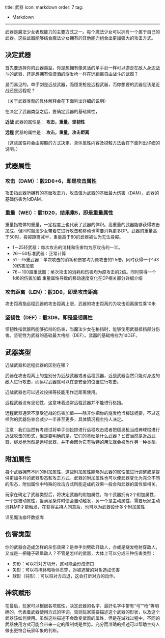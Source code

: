 title: 武器
icon: markdown
order: 7
tag:
  - Markdown
---
武器是魔法少女表现能力的主要方式之一。每个魔法少女可以拥有一个属于自己的武器。这些武器能够结合魔法少女拥有的其他能力组合出更加强大的攻击方式。

## 决定武器
首先要选择你的武器类型，你是想拥有像灵活的单手剑一样可以游走在敌人身边战斗的武器，还是想拥有像潇洒的燧发枪一样在远距离自由战斗的武器？

显而易见的，单手剑是近战武器，而燧发枪是远程武器，而你想要的武器应该是近战还是远程呢？

（关于武器类型的具体解释会在下面列出详细的说明）

在决定了武器类型之后，要确定武器的基础属性，

**近战** 武器的属性是： **攻击，重量，坚韧性**

**远程** 武器的属性是： **攻击，重量，攻击距离**

（这些属性将会由掷骰的方式决定，具体属性内容及掷骰方法会在下面列出详细的说明。）

## 武器属性
### 攻击（DAM）：骰2D6+6，即是攻击属性

攻击指武器所拥有的基础攻击力，攻击值为武器的基础最大伤害（DAM）。武器的基础伤害为1dDAM。

### 重量（WEI）：骰1D20，结果乘5，即是重量属性

重量指物体的重量，一定程度上也代表了武器的体积。高重量的武器能够获得攻击加成，但同时魔法少女带着它进行攻击和移动也需要消耗更多DP。武器的重量高于50时，投掷距离减半，重量高于80的武器被认为无法投掷。

- 1－25轻武器：每次攻击的消耗和伤害均为原攻击的一半。
- 26－50标准武器：正常计算
- 51－75重武器：单次攻击的消耗和伤害均为原攻击的1.5倍。同时获得一个1d3的伤害加值
- 76－100超重武器：单次攻击的消耗和伤害均为原攻击的2倍。同时获得一个1d6的伤害加值
重量属性导致的移动速度变化在DP相关部分详细介绍

### 攻击距离（LEN）：骰3D6，即是攻击距离

攻击距离指远程武器的攻击距离上限，武器的攻击距离约为攻击距离属性乘10米

### 坚韧性（DEF）：骰3D6，即是坚韧属性

坚韧性指武器所能够抵挡的伤害，当魔法少女在格挡时，能够使用武器抵挡部分伤害。坚韧性为武器的基础最大格挡（DEF）。武器的基础格挡为1dDEF。

## 武器类型
近战武器和远程武器的区别在哪？

武器在攻击距离上的差别分为近战武器或者远程武器，近战武器当然只能对身边的敌人进行攻击，而远程武器就可以在更安全的位置进行攻击。

近战武器也可以通过投掷等技能用作远距离使用。

远程武器没有坚韧性，这意味着通常远程武器并不能进行格挡。

远程武器通常不享受近战的伤害加值——除非你把你的燧发枪当棒球棍耍，不过这样你的武器伤害会减少一半甚至更多，具体情况视主持人决定。

注意：我们当然有考虑过将单手剑投掷进行远程攻击或者把燧发枪当成棒球棍进行近战攻击的形式，但是要明确的是，它们的基础是什么武器？匕首当然是近战武器，燧发枪当然是远程武器，并不会因为它有独特的用法就会被当作另一种类型。

## 附加属性
每个武器拥有不同的附加属性，这些附加属性能够对武器的属性值进行调整或是提供更加多样的武器形态和攻击方式。武器的附加属性也可以使武器变化为完全不同的形态，附加属性中特殊的攻击方式所能造成的效果一般会和武器的属性值相关。

玩家在确定了武器类型后，将决定武器的附加属性，每个武器拥有2个附加属性，一个是被动属性，当满足条件时便会自动触发，另一个是主动属性，需要玩家主动消耗MP才能触发，在获得主持人同意后，也可以为武器设计多个附加属性

详见魔法崩坏数据库

## 伤害类型
你的武器会造成怎样的杀伤效果？是单手剑劈砍开敌人，亦或是燧发枪射穿敌人，又或是一把锤子砸晕敌人？不管是怎样的武器，大体上可以分成三种伤害类型：

- 刃形：可以将对方切开，这可能会形成伤口
- 矢形：可以将掩体和物体贯穿，对被遮蔽的对象造成伤害
- 球形（钝形）：可以将对方击退，这会打断对方的动作。

## 神筑赋形
在最后，玩家可以根据各项属性，决定武器的名字，最好名字中带有“弓”“枪”等明确的，代表着武器使用方式的字词。否则玩家需要描述这个武器的形状，以及这个武器该如何使用。虽然这些描述不会改变武器的属性，但是在游戏过程中，不同的武器使用方式可能会带来一定的限制或是优势。充分而准确的描述可以帮助主持人做出更符合玩家印象的判断。